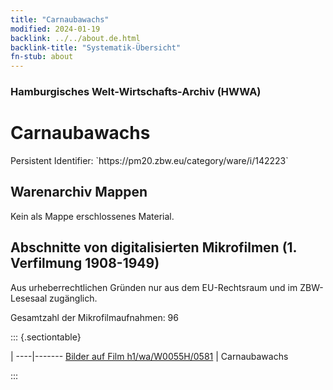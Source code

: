 ```yaml
---
title: "Carnaubawachs"
modified: 2024-01-19
backlink: ../../about.de.html
backlink-title: "Systematik-Übersicht"
fn-stub: about
---
```


### Hamburgisches Welt-Wirtschafts-Archiv (HWWA)

# Carnaubawachs

<div class="hint">Persistent Identifier: `https://pm20.zbw.eu/category/ware/i/142223`</div>







## Warenarchiv Mappen





Kein als Mappe erschlossenes Material.



<a id="filmsections" />

## Abschnitte von digitalisierten Mikrofilmen (1. Verfilmung 1908-1949)

<p>Aus urheberrechtlichen Gründen nur aus dem EU-Rechtsraum und im ZBW-Lesesaal zugänglich.</p>


<p>Gesamtzahl der Mikrofilmaufnahmen: 96</p>





::: {.sectiontable}

 | 
----|-------
<a class="btn" href="https://pm20.zbw.eu/film/h1/wa/W0055H/0581" rel="nofollow">Bilder auf Film h1/wa/W0055H/0581</a> | Carnaubawachs


:::
















